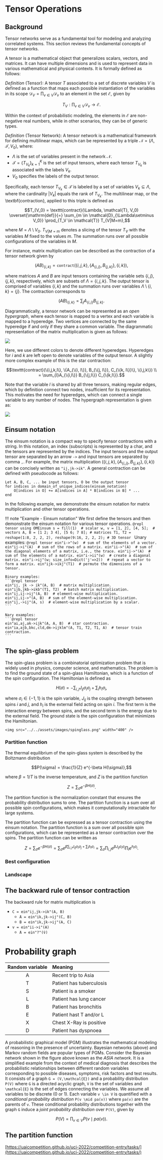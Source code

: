 # Tensor Operations

## Background
Tensor networks serve as a fundamental tool for modeling and analyzing correlated systems. This section reviews the fundamental concepts of tensor
networks.

A tensor is a mathematical object that generalizes scalars, vectors, and matrices. It can have multiple dimensions and is used to represent data in various mathematical and physical contexts. It is formally defined as follows:

*Definition* (Tensor): A tensor $T$ associated to a set of discrete variables $V$ is defined as a function that maps each possible instantiation of the variables in its scope $\mathcal{D}_V = \prod_{v\in V} \mathcal{D}_{v}$ to an element in the set $\mathcal{E}$, given by
```math
T_{V}: \prod_{v \in V} \mathcal{D}_{v} \rightarrow \mathcal{E}.
```
Within the context of probabilistic modeling, the elements in $\mathcal{E}$ are non-negative real numbers, while in other scenarios, they can be of generic types.

*Definition* (Tensor Network): A tensor network is a mathematical framework for defining multilinear maps, which can be represented by a triple $\mathcal{N} = (\Lambda, \mathcal{T}, V_0)$, where:
*  $\Lambda$ is the set of variables present in the network $\mathcal{N}$.
*  $\mathcal{T} = \{ T_{V_k} \}_{k=1}^{K}$ is the set of input tensors, where each tensor $T_{V_k}$ is associated with the labels $V_k$.
*  $V_0$ specifies the labels of the output tensor.

Specifically, each tensor $T_{V_k} \in \mathcal{T}$ is labeled by a set of variables $V_k \subseteq \Lambda$, where the cardinality $|V_k|$ equals the rank of $T_{V_k}$. The multilinear map, or the \textbf{contraction}, applied to this triple is defined as
```math
T_{V_0} = \texttt{contract}(\Lambda, \mathcal{T}, V_0) \overset{\mathrm{def}}{=} \sum_{m \in \mathcal{D}_{\Lambda\setminus V_0}} \prod_{T_V \in \mathcal{T}} T_{V|M=m},
```
where $M = \Lambda \setminus V_0$. $T_{V|M=m}$ denotes a slicing of the tensor $T_{V}$ with the variables $M$ fixed to the values $m$. The summation runs over all possible configurations of the variables in $M$.

For instance, matrix multiplication can be described as the contraction of a tensor network given by
```math
(AB)_{\{i, k\}} = \texttt{contract}\left(\{i,j,k\}, \{A_{\{i, j\}}, B_{\{j, k\}}\}, \{i, k\}\right),
```
where matrices $A$ and $B$ are input tensors containing the variable sets $\{i, j\}, \{j, k\}$, respectively, which are subsets of $\Lambda = \{i, j, k\}$. The output tensor is comprised of variables $\{i, k\}$ and the summation runs over variables $\Lambda \setminus \{i, k\} = \{j\}$. The contraction corresponds to
```math
(A B)_{\{i, k\}} = \sum_j A_{\{i,j\}}B_{\{j, k\}}.
```

Diagrammatically, a tensor network can be represented as an *open hypergraph*, where each tensor is mapped to a vertex and each variable is mapped to a hyperedge. Two vertices are connected by the same hyperedge if and only if they share a common variable. The diagrammatic representation of the matrix multiplication is given as follows: 

![](../assets/images/matmul.png)

Here, we use different colors to denote different hyperedges. Hyperedges for $i$ and $k$ are left open to denote variables of the output tensor. A slightly more complex example of this is the star contraction:
```math
\texttt{contract}(\{i,j,k,l\}, \{A_{\{i, l\}}, B_{\{j, l\}}, C_{\{k, l\}}\}, \{i,j,k\}) \\
= \sum_{l}A_{\{i,l\}} B_{\{j,l\}} C_{\{k,l\}}.
```
Note that the variable $l$ is shared by all three tensors, making regular edges, which by definition connect two nodes, insufficient for its representation. This motivates the need for hyperedges, which can connect a single variable to any number of nodes. The hypergraph representation is given as:

![](../assets/images/starcontract.png)

## Einsum notation
The einsum notation is a compact way to specify tensor contractions with a string. In this notation, an index (subscripts) is represented by a char, and the tensors are represented by the indices. The input tensors and the output tensor are separated by an arrow `->` and input tensors are separated by comma `,`. For example, the matrix multiplication $\left(\{i,j,k\}, \{A_{\{i, j\}}, B_{\{j, k\}}\}, \{i, k\}\right)$ can be concisely written as `"ij,jk->ik"`. A general contraction can be defined with pseudocode as follows:
```
Let A, B, C, ... be input tensors, O be the output tensor
for indices in domain_of_unique_indices(einsum_notation)
    O[indices in O] += A[indices in A] * B[indices in B] * ...
end
```

In the following example, we demonstrate the einsum notation for matrix multiplication and other tensor operations.

!!! note "Example - Einsum notation"
    We first define the tensors and then demonstrate the einsum notation for various tensor operations.
    ```@repl tensor
    using OMEinsum
    s = fill(1)  # scalar
    w, v = [1, 2], [4, 5];  # vectors
    A, B = [1 2; 3 4], [5 6; 7 8]; # matrices
    T1, T2 = reshape(1:8, 2, 2, 2), reshape(9:16, 2, 2, 2); # 3D tensor
    ```
    Unary examples:
    ```@repl tensor
    ein"i->"(w)  # sum of the elements of a vector.
    ein"ij->i"(A)  # sum of the rows of a matrix.
    ein"ii->"(A)  # sum of the diagonal elements of a matrix, i.e., the trace.
    ein"ij->"(A)  # sum of the elements of a matrix.
    ein"i->ii"(w)  # create a diagonal matrix.
    ein"i->ij"(w; size_info=Dict('j'=>2))  # repeat a vector to form a matrix.
    ein"ijk->ikj"(T1)  # permute the dimensions of a tensor.
    ```

    Binary examples:
    ```@repl tensor
    ein"ij, jk -> ik"(A, B)  # matrix multiplication.
    ein"ijb,jkb->ikb"(T1, T2)  # batch matrix multiplication.
    ein"ij,ij->ij"(A, B)  # element-wise multiplication.
    ein"ij,ij->"(A, B)  # sum of the element-wise multiplication.
    ein"ij,->ij"(A, s)  # element-wise multiplication by a scalar.
    ```

    Nary examples:
    ```@repl tensor
    ein"ai,aj,ak->ijk"(A, A, B)  # star contraction.
    ein"ia,ajb,bkc,cld,dm->ijklm"(A, T1, T2, T1, A)  # tensor train contraction.
    ```

## The spin-glass problem
The spin-glass problem is a combinatorial optimization problem that is widely used in physics, computer science, and mathematics. The problem is to find the ground state of a spin-glass Hamiltonian, which is a function of the spin configuration. The Hamiltonian is defined as
```math
H(\sigma) = -\sum_{i,j} J_{ij} \sigma_i \sigma_j + \sum_i h_i \sigma_i,
```
where $\sigma_i \in \{-1, 1\}$ is the spin variable, $J_{ij}$ is the coupling strength between spins $i$ and $j$, and $h_i$ is the external field acting on spin $i$. The first term is the interaction energy between spins, and the second term is the energy due to the external field. The ground state is the spin configuration that minimizes the Hamiltonian.

```@raw html
<img src="../../assets/images/spinglass.png" width="400" />
```

### Partition function
The thermal equilibrium of the spin-glass system is described by the Boltzmann distribution
```math
P(\sigma) = \frac{1}{Z} e^{-\beta H(\sigma)},
```
where $\beta = 1/T$ is the inverse temperature, and $Z$ is the partition function
```math
Z = \sum_{\sigma} e^{-\beta H(\sigma)}.
```
The partition function is the normalization constant that ensures the probability distribution sums to one. The partition function is a sum over all possible spin configurations, which makes it computationally intractable for large systems.

The partition function can be expressed as a tensor contraction using the einsum notation. The partition function is a sum over all possible spin configurations, which can be represented as a tensor contraction over the spins. The partition function can be written as
```math
Z = \sum_{\sigma} e^{-\beta H(\sigma)} = \sum_{\sigma} e^{\beta \sum_{i,j} J_{ij} \sigma_i \sigma_j + \sum_i h_i \sigma_i} = \sum_{\sigma} \prod_{i,j} e^{\beta J_{ij} \sigma_i \sigma_j} \prod_i e^{h_i \sigma_i}.
```

### Best configuration
### Landscape

## The backward rule of tensor contraction

The backward rule for matrix multiplication is
* `C = ein"ij,jk->ik"(A, B)`
    * `̄A = ein"ik,jk->ij"(̄C, B)`
    * `̄B = ein"ik,jk->ij"(A, ̄C)`
* `v = ein"ii->i"(A)`
    * `̄A = ein"?"(̄v)`


# Probability graph


| **Random variable**  | **Meaning**                     |
|        :---:         | :---                            |
|        A         | Recent trip to Asia             |
|        T         | Patient has tuberculosis        |
|        S         | Patient is a smoker             |
|        L         | Patient has lung cancer         |
|        B         | Patient has bronchitis          |
|        E         | Patient hast T and/or L |
|        X         | Chest X-Ray is positive         |
|        D         | Patient has dyspnoea            |


A probabilistic graphical model (PGM) illustrates the mathematical modeling of reasoning in the presence of uncertainty. Bayesian networks (above) and Markov random fields are popular types of PGMs. Consider the
Bayesian network shown in the figure above known as the *ASIA network*. It is a simplified example from the context of medical
diagnosis that describes the probabilistic relationships between different
random variables corresponding to possible diseases, symptoms, risk factors and
test results. It consists of a graph ``G = (V,\mathcal{E})`` and a
probability distribution ``P(V)`` where ``G`` is a directed acyclic graph,
``V`` is the set of variables and ``\mathcal{E}`` is the set of edges
connecting the variables. We assume all variables to be discrete (0 or 1). Each variable ``v \in V`` is quantified with a *conditional probability distribution* ``P(v \mid
pa(v))`` where ``pa(v)`` are the parents of ``v``. These conditional
probability distributions together with the graph ``G`` induce a *joint
probability distribution* over ``P(V)``, given by
```math
P(V) = \prod_{v\in V} P(v \mid pa(v)).
```

## The partition function
[https://uaicompetition.github.io/uci-2022/competition-entry/tasks/](https://uaicompetition.github.io/uci-2022/competition-entry/tasks/)